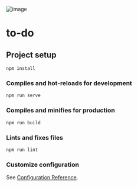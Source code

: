 ![image](https://user-images.githubusercontent.com/99461398/212203852-bde3c520-8166-49e3-b5a4-7b62bbebf8d6.png)
# to-do

## Project setup
```
npm install
```

### Compiles and hot-reloads for development
```
npm run serve
```

### Compiles and minifies for production
```
npm run build
```

### Lints and fixes files
```
npm run lint
```

### Customize configuration
See [Configuration Reference](https://cli.vuejs.org/config/).
